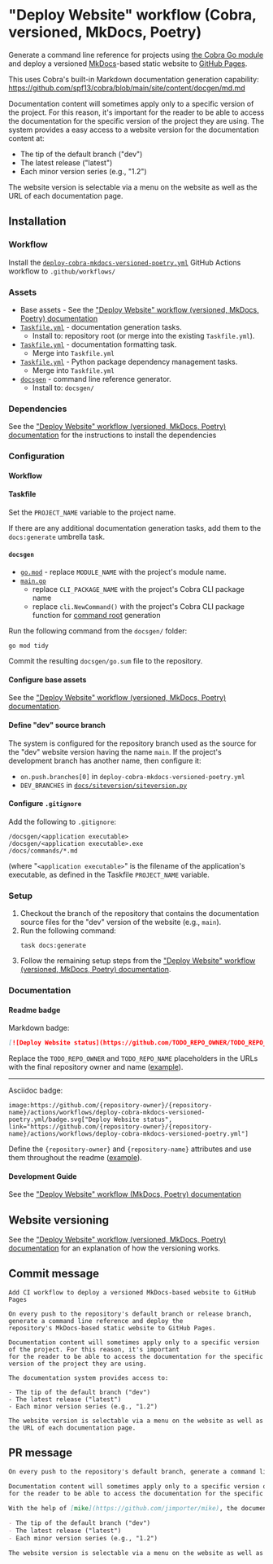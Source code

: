 # "Deploy Website" workflow (Cobra, versioned, MkDocs, Poetry)

Generate a command line reference for projects using [the Cobra Go module](https://cobra.dev/) and deploy a versioned [MkDocs](https://www.mkdocs.org/)-based static website to [GitHub Pages](https://pages.github.com/).

This uses Cobra's built-in Markdown documentation generation capability:<br/>
https://github.com/spf13/cobra/blob/main/site/content/docgen/md.md

Documentation content will sometimes apply only to a specific version of the project. For this reason, it's important for the reader to be able to access the documentation for the specific version of the project they are using.
The system provides a easy access to a website version for the documentation content at:

- The tip of the default branch ("dev")
- The latest release ("latest")
- Each minor version series (e.g., "1.2")

The website version is selectable via a menu on the website as well as the URL of each documentation page.

## Installation

### Workflow

Install the [`deploy-cobra-mkdocs-versioned-poetry.yml`](deploy-cobra-mkdocs-versioned-poetry.yml) GitHub Actions workflow to `.github/workflows/`

### Assets

- Base assets - See the ["Deploy Website" workflow (versioned, MkDocs, Poetry) documentation](deploy-mkdocs-versioned-poetry.md#assets)
- [`Taskfile.yml`](assets/deploy-cobra-mkdocs-versioned-poetry/Taskfile.yml) - documentation generation tasks.
  - Install to: repository root (or merge into the existing `Taskfile.yml`).
- [`Taskfile.yml`](assets/check-prettier-formatting-task/Taskfile.yml) - documentation formatting task.
  - Merge into `Taskfile.yml`
- [`Taskfile.yml`](assets/poetry-task/Taskfile.yml) - Python package dependency management tasks.
  - Merge into `Taskfile.yml`
- [`docsgen`](assets/cobra/docsgen) - command line reference generator.
  - Install to: `docsgen/`

### Dependencies

See the ["Deploy Website" workflow (versioned, MkDocs, Poetry) documentation](deploy-mkdocs-versioned-poetry.md#dependencies) for the instructions to install the dependencies

### Configuration

#### Workflow

#### Taskfile

Set the `PROJECT_NAME` variable to the project name.

If there are any additional documentation generation tasks, add them to the `docs:generate` umbrella task.

#### `docsgen`

- [`go.mod`](assets/cobra/docsgen/go.mod) - replace `MODULE_NAME` with the project's module name.
- [`main.go`](assets/cobra/docsgen/main.go)
  - replace `CLI_PACKAGE_NAME` with the project's Cobra CLI package name
  - replace `cli.NewCommand()` with the project's Cobra CLI package function for [command root](https://github.com/spf13/cobra/blob/main/site/content/user_guide.md#create-rootcmd) generation

Run the following command from the `docsgen/` folder:

```
go mod tidy
```

Commit the resulting `docsgen/go.sum` file to the repository.

#### Configure base assets

See the ["Deploy Website" workflow (versioned, MkDocs, Poetry) documentation](deploy-mkdocs-versioned-poetry.md#configuration).

#### Define "dev" source branch

The system is configured for the repository branch used as the source for the "dev" website version having the name `main`. If the project's development branch has another name, then configure it:

- `on.push.branches[0]` in `deploy-cobra-mkdocs-versioned-poetry.yml`
- `DEV_BRANCHES` in [`docs/siteversion/siteversion.py`](assets/deploy-mkdocs-versioned/siteversion/siteversion.py)

#### Configure `.gitignore`

Add the following to `.gitignore`:

```
/docsgen/<application executable>
/docsgen/<application executable>.exe
/docs/commands/*.md
```

(where "`<application executable>`" is the filename of the application's executable, as defined in the Taskfile `PROJECT_NAME` variable.

### Setup

1. Checkout the branch of the repository that contains the documentation source files for the "dev" version of the website (e.g., `main`).
1. Run the following command:
   ```
   task docs:generate
   ```
1. Follow the remaining setup steps from the ["Deploy Website" workflow (versioned, MkDocs, Poetry) documentation](deploy-mkdocs-versioned-poetry.md#setup).

### Documentation

#### Readme badge

Markdown badge:

```markdown
[![Deploy Website status](https://github.com/TODO_REPO_OWNER/TODO_REPO_NAME/actions/workflows/deploy-cobra-mkdocs-versioned-poetry.yml/badge.svg)](https://github.com/TODO_REPO_OWNER/TODO_REPO_NAME/actions/workflows/deploy-cobra-mkdocs-versioned-poetry.yml)
```

Replace the `TODO_REPO_OWNER` and `TODO_REPO_NAME` placeholders in the URLs with the final repository owner and name ([example](https://raw.githubusercontent.com/arduino-libraries/ArduinoIoTCloud/master/README.md)).

---

Asciidoc badge:

```adoc
image:https://github.com/{repository-owner}/{repository-name}/actions/workflows/deploy-cobra-mkdocs-versioned-poetry.yml/badge.svg["Deploy Website status", link="https://github.com/{repository-owner}/{repository-name}/actions/workflows/deploy-cobra-mkdocs-versioned-poetry.yml"]
```

Define the `{repository-owner}` and `{repository-name}` attributes and use them throughout the readme ([example](https://raw.githubusercontent.com/arduino-libraries/WiFiNINA/master/README.adoc)).

#### Development Guide

See the ["Deploy Website" workflow (MkDocs, Poetry) documentation](deploy-mkdocs-poetry.md#development-guide)

## Website versioning

See the ["Deploy Website" workflow (versioned, MkDocs, Poetry) documentation](deploy-mkdocs-versioned-poetry.md#website-versioning) for an explanation of how the versioning works.

## Commit message

```
Add CI workflow to deploy a versioned MkDocs-based website to GitHub Pages

On every push to the repository's default branch or release branch, generate a command line reference and deploy the
repository's MkDocs-based static website to GitHub Pages.

Documentation content will sometimes apply only to a specific version of the project. For this reason, it's important
for the reader to be able to access the documentation for the specific version of the project they are using.

The documentation system provides access to:

- The tip of the default branch ("dev")
- The latest release ("latest")
- Each minor version series (e.g., "1.2")

The website version is selectable via a menu on the website as well as the URL of each documentation page.
```

## PR message

```markdown
On every push to the repository's default branch, generate a command line reference and deploy the repository's [MkDocs](https://www.mkdocs.org/)-based static website to [GitHub Pages](https://pages.github.com/).

Documentation content will sometimes apply only to a specific version of the project. For this reason, it's important
for the reader to be able to access the documentation for the specific version of the project they are using.

With the help of [mike](https://github.com/jimporter/mike), the documentation system provides access to:

- The tip of the default branch ("dev")
- The latest release ("latest")
- Each minor version series (e.g., "1.2")

The website version is selectable via a menu on the website as well as the URL of each documentation page.
```
